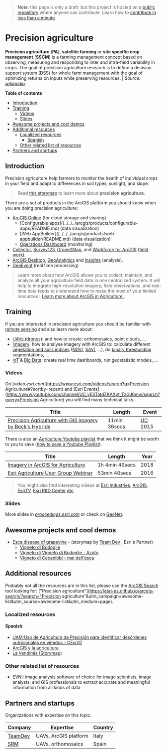> **Note**: this page is only a draft, but this project is hosted on a [public repository](https://github.com/hhkaos/awesome-arcgis) where anyone can contribute. Learn how to [contribute in less than a minute](https://github.com/hhkaos/awesome-arcgis/blob/master/CONTRIBUTING.md#contributions).

# Precision agriculture

**Precision agriculture** (**PA**), **satellite farming** or **site specific crop management** (**SSCM**) is a farming management concept based on observing, measuring and responding to inter and intra-field variability in crops. The goal of precision agriculture research is to define a decision support system (DSS) for whole farm management with the goal of optimizing returns on inputs while preserving resources. | *Source:  [wikipedia](https://en.wikipedia.org/wiki/Precision_agriculture)*.

<!-- START doctoc generated TOC please keep comment here to allow auto update -->
<!-- DON'T EDIT THIS SECTION, INSTEAD RE-RUN doctoc TO UPDATE -->
**Table of contents**

- [Introduction](#introduction)
- [Training](#training)
  - [Videos](#videos)
  - [Slides](#slides)
- [Awesome projects and cool demos](#awesome-projects-and-cool-demos)
- [Additional resources](#additional-resources)
  - [Localized resources](#localized-resources)
    - [Spanish](#spanish)
  - [Other related list of resources](#other-related-list-of-resources)
- [Partners and startups](#partners-and-startups)

<!-- END doctoc generated TOC please keep comment here to allow auto update -->

## Introduction

Precision agriculture help farmers to monitor the health of individual crops in your field and adapt to differences in soil types, sunlight, and slope.

> Read [this storymap](http://agribusiness.maps.arcgis.com/apps/MapJournal/index.html?appid=7190e2a6ee32455b9014d1164e8065b3%20) to learn more about **precision agriculture**.

There are a set of products in the ArcGIS platform you should know when you are doing precision agriculture:

* [ArcGIS Online](../../../arcgis/products/arcgis-online/README.md) (for cloud storage and sharing)
    * [Configurable apps]((../../../arcgis/products/configurable-apps/README.md) (data visualization)
    * [Web AppBuilder]((../../../arcgis/products/web-appbuilder/README.md) (data visualization)
    * [Operations Dashboard](../../../arcgis/products/operations-dashboard) (monitoring)
* [Collector](../../../arcgis/products/collector-for-arcgis/README.md), [Survey123](../../../arcgis/products/survey123/README.md), [Drone2Map](../../../arcgis/products/drone2map/README.md),
and [Workforce for ArcGIS](../../../arcgis/products/workforce/README.md) ([field work](https://www.esri.com/software/apps/field)).
* [ArcGIS Desktop](../../../arcgis/products/arcgis-desktop/README.md), [GeoAnalytics](../../../arcgis/products/arcgis-enterprise/arcgis-server/geoanalytics-server/README.md) and  [Insights](../../../arcgis/products/insights-for-arcgis/README.md) (analysis).
* [GeoEvent](../../../arcgis/products/arcgis-enterprise/arcgis-server/geoevent-server/README.md) (real time processing)

> Learn more about how ArcGIS allows you to collect, maintain, and analyze all your agriculture field data in one centralized system. It will help to integrate high-resolution imagery, field observations, and real-time data feeds to understand how to make the most of your limited resources | [Learn more about ArcGIS in Agriculture ](https://www.esri.com/en-us/industries/natural-resources/segments/agriculture).

## Training

If you are interested in precision agriculture you should be familiar with [remote sensing](../remote-sensing/README.md) and also learn more about:

* [UAVs (drones)](../uavs/README.md): and how to create: orthomosaics, point clouds, ...
* [Imagery](../imagery-data/README.md): how to analyse imagery with ArcGIS to: calculate different [vegetation and soils indices](http://pro.arcgis.com/en/pro-app/help/data/imagery/indices-gallery.htm#GUID-B4D8059E-F0F6-4C52-9938-DFDB5AE30B77) ([NDVI](http://pro.arcgis.com/en/pro-app/help/data/imagery/indices-gallery.htm#ESRI_SECTION2_B849D60B7BEB4306BF2BDF670CC9D093), [SAVI](http://pro.arcgis.com/en/pro-app/help/data/imagery/indices-gallery.htm#ESRI_SECTION2_8864A1B6B68B4EECB6E335AFC86957B4), ...), do [binary thresholding](http://pro.arcgis.com/en/pro-app/help/data/imagery/binary-thresholding-function.htm) segmentations, ...
* [IoT](../iot/README.md) & [Big Data](../big-data/README.md): create real time dashboards, run geostatistic models, ...

### Videos

On [*video.esri.com*](https://www.esri.com/videos/search?q=Precision Agriculture#?sortby=recent) and [Esri Events](https://www.youtube.com/channel/UC_yE3TatdZKAXvt_TzGJ6mw/search?query=Precision Agriculture) you will find many technical talks.

|Title|Length|Event
|---|---|---|
|[Precision Agriculture with GIS imagery by Beck's Hybrids](https://www.youtube.com/watch?v=_3MyyiuPAqE)|11min 36secs|[UC](http://www.esri.com/about/events/uc) 2015

There is also an [Agriculture Youtube playlist](https://www.youtube.com/playlist?list=PLdVnJnpRENTnsQbCwyzHPxVPPRdLp0VJs) that we think it might be worth to you to save ([how to save a Youtube Playlist](../../../assets/SavePlaylist.gif)).

|Title|Length|Year
|---|---|---|
|[Imagery in ArcGIS for Agriculture](https://www.youtube.com/watch?v=Aq3AhObnuuA&index=2&list=PLdVnJnpRENTnsQbCwyzHPxVPPRdLp0VJs&t=4s)|1h 4min 49secs|2018
|[Esri Agriculture User Group Webinar](https://www.youtube.com/watch?v=mj_7bppn4Lw&list=PLdVnJnpRENTnsQbCwyzHPxVPPRdLp0VJs&index=1&t=0s)|53min 40secs|2016

> You might also find interesting videos at [Esri Industries](https://www.youtube.com/channel/UCZTiOg3n0pqUDSatq7mS2PA/search?query="TOPIC"), [ArcGIS](https://www.youtube.com/channel/UCgGDPs8cte-VLJbgpaK4GPw/search?query="TOPIC"), [EsriTV](https://www.youtube.com/user/esritv/search?query="TOPIC"), [Esri R&D Center](https://www.youtube.com/user/esripdx/search?query="TOPIC") [etc](https://esri-es.github.io/awesome-arcgis/esri/#youtube-channels)

### Slides

More slides in [*proceedings.esri.com*](https://www.google.es/search?q=site%3Aproceedings.esri.com+"precision+agriculture") or check on [GeoNet](https://community.esri.com/content?query=precision+agriculture&filterID=all~objecttype~objecttype%5Bdocument%5D).

## Awesome projects and cool demos

* [Esca disease of grapevine](http://teamdev.maps.arcgis.com/apps/MapJournal/index.html?appid=c59ce5e000d94109b4f713157fe1532d) - (storymap by [Team Dev](https://teamdev.maps.arcgis.com/home/index.html) , Esri's Partner)
    * [Vigneto di Bodoglie](http://www.arcgis.com/home/webmap/viewer.html?webmap=7abc9ba4f45445908f0aabca9c138287)
    * [Vigneto di Vigneto di Bodoglie - Azoto](http://www.arcgis.com/home/webmap/viewer.html?webmap=426894ee34a649628b589dea99b47583)
    * [Vigneto di Cecanibbi - mal dell'esca](http://www.arcgis.com/home/webmap/viewer.html?webmap=0fa7b1250943424d9621f878b9db1e17)

## Additional resources

Probably not all the resources are in this list, please use the [ArcGIS Search](https://esri-es.github.io/arcgis-search/) tool looking for: ["Precision agriculture"](https://esri-es.github.io/arcgis-search/?search="Precision agriculture"&utm_campaign=awesome-list&utm_source=awesome-list&utm_medium=page).


### Localized resources

#### Spanish

* [UAM:Uso de Agricultura de Precisión para identificar desórdenes nutricionales en viñedos - CEsri17](https://www.youtube.com/watch?v=5ugr5rBCZRY)
* [ArcGIS y la agricultura ](https://www.youtube.com/watch?v=uyqC_Al3P5s&feature=youtu.be)
* [La Vendimia (Storymap)](https://geogeeks.maps.arcgis.com/apps/Cascade/index.html?appid=e7daa3c29e914ef38cc5c31c159297bf)

### Other related list of resources

* [EVNI](https://www.harris.com/solution/envi): image analysis software of choice for image scientists, image analysts, and GIS professionals to extract accurate and meaningful information from all kinds of data

## Partners and startups

Organizations with expertise on this topic:

|Company|Expertise|Country|
|---|---|---|
|[TeamDev](https://www.teamdev.it/)|UAVs, ArcGIS platform|Italy
|[SRM](srmconsulting.es)|UAVs, orthomosaics |Spain
